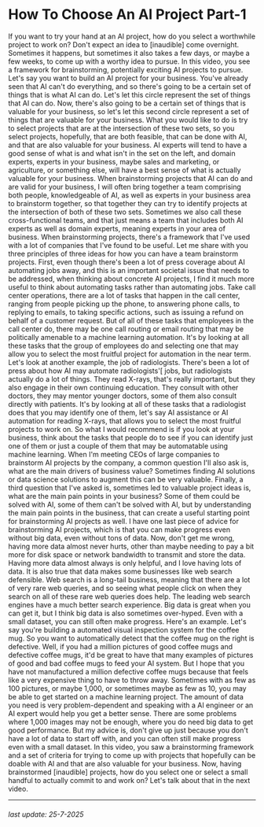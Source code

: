 # How To Choose An AI Project Part-1

If you want to try your
hand at an AI project, how do you select a worthwhile
project to work on? Don't expect an idea to
[inaudible] come overnight. Sometimes it happens,
but sometimes it also takes a few days, or maybe a few weeks, to come up with a worthy idea to pursue. In this video, you see a
framework for brainstorming, potentially exciting
AI projects to pursue. Let's say you want to build an AI project for your business. You've already seen that
AI can't do everything, and so there's going
to be a certain set of things that is what AI can do. Let's let this circle represent the set of things
that AI can do. Now, there's also going
to be a certain set of things that is valuable
for your business, so let's let this second circle represent a set of things that are valuable
for your business. What you would like to do
is try to select projects that are at the intersection
of these two sets, so you select projects, hopefully, that
are both feasible, that can be done with AI, and that are also valuable
for your business. AI experts will tend to have a good sense of what is and what isn't in the
set on the left, and domain experts, experts in your business, maybe sales and marketing,
or agriculture, or something else,
will have a best sense of what is actually
valuable for your business. When brainstorming projects that AI can do and are valid
for your business, I will often bring together a team comprising both people, knowledgeable of AI, as well as experts in your business area to
brainstorm together, so that together they
can try to identify projects at the intersection
of both of these two sets. Sometimes we also call these
cross-functional teams, and that just means
a team that includes both AI experts as well
as domain experts, meaning experts in
your area of business. When brainstorming projects,
there's a framework that I've used with a lot of companies that I've
found to be useful. Let me share with you
three principles of three ideas for how you can have a team brainstorm projects. First, even though
there's been a lot of press coverage about AI
automating jobs away, and this is an important
societal issue that needs to be addressed, when thinking about
concrete AI projects, I find it much more useful
to think about automating tasks rather than
automating jobs. Take call center operations, there are a lot of tasks that
happen in the call center, ranging from people
picking up the phone, to answering phone calls, to replying to emails, to taking specific actions, such as issuing a refund on
behalf of a customer request. But of all of these tasks that employees in
the call center do, there may be one call routing or email routing that
may be politically amenable to a machine
learning automation. It's by looking at
all these tasks that the group of employees
do and selecting one that may allow you to select the most fruitful project for automation in the near term. Let's look at another example, the job of radiologists. There's been a lot
of press about how AI may automate
radiologists'[ jobs, but radiologists actually
do a lot of things. They read X-rays, that's really important, but they also engage in their
own continuing education. They consult with other doctors, they may mentor younger doctors, some of them also consult
directly with patients. It's by looking at all
of these tasks that a radiologist does that you
may identify one of them, let's say AI assistance or AI automation for
reading X-rays, that allows you to select the most fruitful
projects to work on. So what I would recommend is if you look at your business, think about the
tasks that people do to see if you can
identify just one of them or just a
couple of them that may be automatable using
machine learning. When I'm meeting CEOs of large companies to brainstorm
AI projects by the company, a common question
I'll also ask is, what are the main drivers
of business value? Sometimes finding
AI solutions or data science solutions to augment this can
be very valuable. Finally, a third question
that I've asked is, sometimes led to valuable
project ideas is, what are the main pain
points in your business? Some of them could
be solved with AI, some of them can't
be solved with AI, but by understanding the main pain points
in the business, that can create a
useful starting point for brainstorming AI
projects as well. I have one last piece of advice for brainstorming
AI projects, which is that you can make progress even without big data, even without tons of data. Now, don't get me wrong, having more data almost never hurts, other than maybe needing
to pay a bit more for disk space or network bandwidth to transmit
and store the data. Having more data almost
always is only helpful, and I love having lots of data. It is also true that data makes some businesses like
web search defensible. Web search is a
long-tail business, meaning that there are a lot
of very rare web queries, and so seeing what people
click on when they search on all of these rare
web queries does help. The leading web
search engines have a much better search experience. Big data is great
when you can get it, but I think big data is
also sometimes over-hyped. Even with a small dataset, you can still often make
progress. Here's an example. Let's say you're building a automated visual inspection
system for the coffee mug. So you want to
automatically detect that the coffee mug on the
right is defective. Well, if you had a
million pictures of good coffee mugs and
defective coffee mugs, it'd be great to have
that many examples of pictures of good
and bad coffee mugs to feed your AI system. But I hope that you
have not manufactured a million defective coffee
mugs because that feels like a very expensive thing
to have to throw away. Sometimes with as
few as 100 pictures, or maybe 1,000, or sometimes maybe as few as 10, you may be able to get started on a machine learning project. The amount of data you need is very problem-dependent
and speaking with a AI engineer or an AI expert would help
you get a better sense. There are some problems where 1,000 images may not be enough, where you do need big data
to get good performance. But my advice is, don't give up just
because you don't have a lot of data
to start off with, and you can often still make progress even with
a small dataset. In this video, you saw a brainstorming
framework and a set of criteria for
trying to come up with projects that
hopefully can be doable with AI and that are also
valuable for your business. Now, having brainstormed
[inaudible] projects, how do you select one or select a small handful to actually
commit to and work on? Let's talk about that
in the next video.

---

###### last update: 25-7-2025
